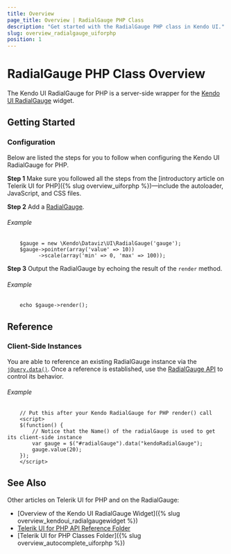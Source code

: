 ```yaml
---
title: Overview
page_title: Overview | RadialGauge PHP Class
description: "Get started with the RadialGauge PHP class in Kendo UI."
slug: overview_radialgauge_uiforphp
position: 1
---
```


# RadialGauge PHP Class Overview

The Kendo UI RadialGauge for PHP is a server-side wrapper for the [Kendo UI RadialGauge](/api/javascript/dataviz/ui/radialgauge) widget.

## Getting Started

### Configuration

Below are listed the steps for you to follow when configuring the Kendo UI RadialGauge for PHP.

**Step 1** Make sure you followed all the steps from the [introductory article on Telerik UI for PHP]({% slug overview_uiforphp %})&mdash;include the autoloader, JavaScript, and CSS files.

**Step 2** Add a [RadialGauge](/api/php/Kendo/Dataviz/UI/RadialGauge).

###### Example

        $gauge = new \Kendo\Dataviz\UI\RadialGauge('gauge');
        $gauge->pointer(array('value' => 10))
              ->scale(array('min' => 0, 'max' => 100));

**Step 3** Output the RadialGauge by echoing the result of the `render` method.

###### Example

        echo $gauge->render();

## Reference

### Client-Side Instances

You are able to reference an existing RadialGauge instance via the [`jQuery.data()`](http://api.jquery.com/jQuery.data/). Once a reference is established, use the [RadialGauge API](/api/javascript/dataviz/ui/radialgauge#methods) to control its behavior.

###### Example

        // Put this after your Kendo RadialGauge for PHP render() call
        <script>
        $(function() {
            // Notice that the Name() of the radialGauge is used to get its client-side instance
            var gauge = $("#radialGauge").data("kendoRadialGauge");
            gauge.value(20);
        });
        </script>

## See Also

Other articles on Telerik UI for PHP and on the RadialGauge:

* [Overview of the Kendo UI RadialGauge Widget]({% slug overview_kendoui_radialgaugewidget %})
* [Telerik UI for PHP API Reference Folder](/api/php/Kendo/UI/AutoComplete)
* [Telerik UI for PHP Classes Folder]({% slug overview_autocomplete_uiforphp %})

